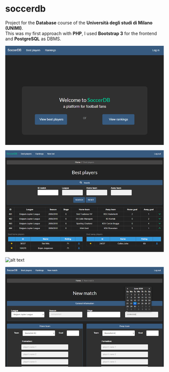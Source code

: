 # soccerdb
Project for the **Database** course of the **Università degli studi di Milano (UNIMI)**. \
This was my first approach with **PHP**, I used **Bootstrap 3** for the frontend and **PostgreSQL** as DBMS.

![alt text](https://github.com/gregcs/soccerdb/blob/main/images/home.PNG?raw=true)

![alt text](https://github.com/gregcs/soccerdb/blob/main/images/best_players.PNG?raw=true)

![alt text](https://github.com/gregcs/soccerdb/blob/main/images/images/league.PNG?raw=true)

![alt text](https://github.com/gregcs/soccerdb/blob/main/images/new_match.PNG?raw=true)
 
